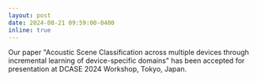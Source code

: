 ```yaml
---
layout: post
date: 2024-08-21 09:59:00-0400
inline: true
---
```


Our paper "Acoustic Scene Classification across multiple devices through incremental learning of device-specific domains" has been accepted for presentation at DCASE 2024 Workshop, Tokyo, Japan.